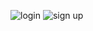 ![login](https://github.com/user-attachments/assets/d1d1454c-1b38-42b3-a258-49502231c932)
![sign up](https://github.com/user-attachments/assets/d52d05af-cb4a-4f67-ada0-a480d546cc93)

